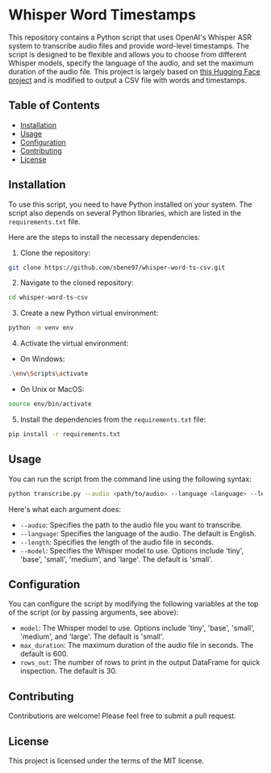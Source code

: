 # Whisper Word Timestamps

This repository contains a Python script that uses OpenAI's Whisper ASR system to transcribe audio files and provide word-level timestamps. The script is designed to be flexible and allows you to choose from different Whisper models, specify the language of the audio, and set the maximum duration of the audio file. This project is largely based on [this Hugging Face project](https://huggingface.co/spaces/Matthijs/whisper_word_timestamps) and is modified to output a CSV file with words and timestamps.

## Table of Contents

- [Installation](#installation)
- [Usage](#usage)
- [Configuration](#configuration)
- [Contributing](#contributing)
- [License](#license)

## Installation

To use this script, you need to have Python installed on your system. The script also depends on several Python libraries, which are listed in the `requirements.txt` file.

Here are the steps to install the necessary dependencies:

1. Clone the repository:

```bash
git clone https://github.com/sbene97/whisper-word-ts-csv.git
```

2. Navigate to the cloned repository:

```bash
cd whisper-word-ts-csv
```

3. Create a new Python virtual environment:

```bash
python -m venv env
```

4. Activate the virtual environment:

- On Windows:

```bash
.\env\Scripts\activate
```

- On Unix or MacOS:

```bash
source env/bin/activate
```

5. Install the dependencies from the `requirements.txt` file:

```bash
pip install -r requirements.txt
```

## Usage

You can run the script from the command line using the following syntax:

```bash
python transcribe.py --audio <path/to/audio> --language <language> --length <length> --model <model>
```

Here's what each argument does:

- `--audio`: Specifies the path to the audio file you want to transcribe.
- `--language`: Specifies the language of the audio. The default is English.
- `--length`: Specifies the length of the audio file in seconds.
- `--model`: Specifies the Whisper model to use. Options include 'tiny', 'base', 'small', 'medium', and 'large'. The default is 'small'.

>

## Configuration

You can configure the script by modifying the following variables at the top of the script (or by passing arguments, see above):

- `model`: The Whisper model to use. Options include 'tiny', 'base', 'small', 'medium', and 'large'. The default is 'small'.
- `max_duration`: The maximum duration of the audio file in seconds. The default is 600.
- `rows_out`: The number of rows to print in the output DataFrame for quick inspection. The default is 30.

## Contributing

Contributions are welcome! Please feel free to submit a pull request.

## License

This project is licensed under the terms of the MIT license.
